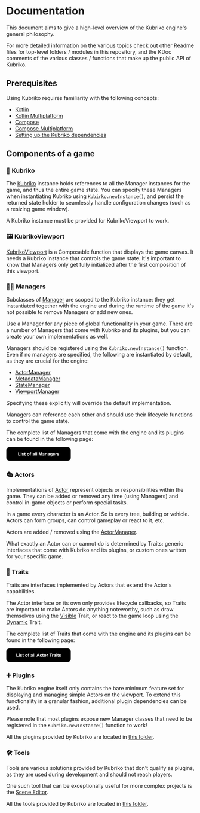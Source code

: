 # Documentation
This document aims to give a high-level overview of the Kubriko engine's general philosophy.

For more detailed information on the various topics check out other Readme files for top-level folders / modules in this repository, and the KDoc comments of the various classes / functions that make up the public API of Kubriko.

## Prerequisites
Using Kubriko requires familiarity with the following concepts:
- [Kotlin](https://kotlinlang.org/)
- [Kotlin Multiplatform](https://kotlinlang.org/docs/multiplatform.html)
- [Compose](https://developer.android.com/compose)
- [Compose Multiplatform](https://www.jetbrains.com/compose-multiplatform/)
- [Setting up the Kubriko dependencies](https://github.com/pandulapeter/kubriko/blob/main/documentation/GETTING_STARTED.md)

## Components of a game
### 💙 Kubriko
The [Kubriko](https://github.com/pandulapeter/kubriko/blob/main/engine/src/commonMain/kotlin/com/pandulapeter/kubriko/Kubriko.kt) instance holds references to all the Manager instances for the game, and thus the entire game state.
You can specify these Managers when instantiating Kubriko using `Kubirko.newInstance()`, and persist the returned state holder to seamlessly handle configuration changes (such as a resizing game window).

A Kubriko instance must be provided for KubrikoViewport to work.

### 🖼️ KubrikoViewport
[KubrikoViewport](https://github.com/pandulapeter/kubriko/blob/main/engine/src/commonMain/kotlin/com/pandulapeter/kubriko/KubrikoViewport.kt) is a Composable function that displays the game canvas.
It needs a Kubriko instance that controls the game state. It's important to know that Managers only get fully initialized after the first composition of this viewport.

### 🧑‍💼 Managers
Subclasses of [Manager](https://github.com/pandulapeter/kubriko/blob/main/engine/src/commonMain/kotlin/com/pandulapeter/kubriko/manager/Manager.kt) are scoped to the Kubriko instance: they get instantiated together with the engine and during the runtime of the game it's not possible to remove Managers or add new ones.

Use a Manager for any piece of global functionality in your game. There are a number of Managers that come with Kubriko and its plugins, but you can create your own implementations as well.

Managers should be registered using the `Kubriko.newInstance()` function. Even if no managers are specified, the following are instantiated by default, as they are crucial for the engine:
- [ActorManager](https://github.com/pandulapeter/kubriko/blob/main/engine/src/commonMain/kotlin/com/pandulapeter/kubriko/manager/ActorManager.kt)
- [MetadataManager](https://github.com/pandulapeter/kubriko/blob/main/engine/src/commonMain/kotlin/com/pandulapeter/kubriko/manager/MetadataManager.kt)
- [StateManager](https://github.com/pandulapeter/kubriko/blob/main/engine/src/commonMain/kotlin/com/pandulapeter/kubriko/manager/StateManager.kt)
- [ViewportManager](https://github.com/pandulapeter/kubriko/blob/main/engine/src/commonMain/kotlin/com/pandulapeter/kubriko/manager/ViewportManager.kt)

Specifying these explicitly will override the default implementation.

Managers can reference each other and should use their lifecycle functions to control the game state.

The complete list of Managers that come with the engine and its plugins can be found in the following page:

[<img src="images/badge_managers.png" alt="Managers" height="36px" />](https://github.com/pandulapeter/kubriko/blob/main/documentation/MANAGERS.md)

### 🎭 Actors
Implementations of [Actor](https://github.com/pandulapeter/kubriko/blob/main/engine/src/commonMain/kotlin/com/pandulapeter/kubriko/actor/Actor.kt) represent objects or responsibilities within the game. They can be added or removed any time (using Managers) and control in-game objects or perform special tasks.

In a game every character is an Actor. So is every tree, building or vehicle. Actors can form groups, can control gameplay or react to it, etc.

Actors are added / removed using the [ActorManager](https://github.com/pandulapeter/kubriko/blob/main/engine/src/commonMain/kotlin/com/pandulapeter/kubriko/manager/ActorManager.kt).

What exactly an Actor can or cannot do is determined by Traits: generic interfaces that come with Kubriko and its plugins, or custom ones written for your specific game.

### 🤹 Traits
Traits are interfaces implemented by Actors that extend the Actor's capabilities.

The Actor interface on its own only provides lifecycle callbacks, so Traits are important to make Actors do anything noteworthy, such as draw themselves using the [Visible](https://github.com/pandulapeter/kubriko/blob/main/engine/src/commonMain/kotlin/com/pandulapeter/kubriko/actor/traits/Visible.kt) Trait, or react to the game loop using the [Dynamic](https://github.com/pandulapeter/kubriko/blob/main/engine/src/commonMain/kotlin/com/pandulapeter/kubriko/actor/traits/Dynamic.kt) Trait.

The complete list of Traits that come with the engine and its plugins can be found in the following page:

[<img src="images/badge_actor_traits.png" alt="Actor Traits" height="36px" />](https://github.com/pandulapeter/kubriko/blob/main/documentation/TRAITS.md)

### ➕ Plugins
The Kubriko engine itself only contains the bare minimum feature set for displaying and managing simple Actors on the viewport.
To extend this functionality in a granular fashion, additional plugin dependencies can be used.

Please note that most plugins expose new Manager classes that need to be registered in the `Kubriko.newInstance()` function to work!

All the plugins provided by Kubriko are located in [this folder](https://github.com/pandulapeter/kubriko/tree/main/plugins).

### 🛠️ Tools
Tools are various solutions provided by Kubriko that don't qualify as plugins, as they are used during development and should not reach players.

One such tool that can be exceptionally useful for more complex projects is the [Scene Editor](https://github.com/pandulapeter/kubriko/tree/main/tools/scene-editor). 

All the tools provided by Kubriko are located in [this folder](https://github.com/pandulapeter/kubriko/tree/main/tools).